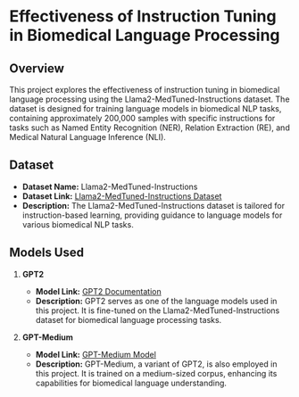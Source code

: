 # Effectiveness of Instruction Tuning in Biomedical Language Processing

## Overview

This project explores the effectiveness of instruction tuning in biomedical language processing using the Llama2-MedTuned-Instructions dataset. The dataset is designed for training language models in biomedical NLP tasks, containing approximately 200,000 samples with specific instructions for tasks such as Named Entity Recognition (NER), Relation Extraction (RE), and Medical Natural Language Inference (NLI).

## Dataset

- **Dataset Name:** Llama2-MedTuned-Instructions
- **Dataset Link:** [Llama2-MedTuned-Instructions Dataset](https://huggingface.co/datasets/nlpie/Llama2-MedTuned-Instructions?row=0)
- **Description:** The Llama2-MedTuned-Instructions dataset is tailored for instruction-based learning, providing guidance to language models for various biomedical NLP tasks.

## Models Used

1. **GPT2**
   - **Model Link:** [GPT2 Documentation](https://huggingface.co/docs/transformers/model_doc/gpt2)
   - **Description:** GPT2 serves as one of the language models used in this project. It is fine-tuned on the Llama2-MedTuned-Instructions dataset for biomedical language processing tasks.

2. **GPT-Medium**
   - **Model Link:** [GPT-Medium Model](https://huggingface.co/openai-community/gpt2-medium)
   - **Description:** GPT-Medium, a variant of GPT2, is also employed in this project. It is trained on a medium-sized corpus, enhancing its capabilities for biomedical language understanding.


